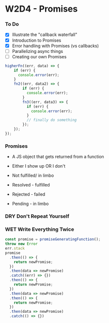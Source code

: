 # W2D4 - Promises

### To Do
- [x] Illustrate the "callback waterfall"
- [x] Introduction to Promises
- [x] Error handling with Promises (vs callbacks)
- [ ] Parallelizing async things
- [ ] Creating our own Promises

```js
higherFn((err, data) => {
    if (err) {
      console.error(err);
    }
    fn2((err, data2) => {
        if (err) {
          console.error(err);
        }
        fn3((err, data3) => {
          if (err) {
            console.error(err);
          }
          // finally do something
        });
    });
});
```

### Promises
- A JS object that gets returned from a function
- Either I show up OR I don't
- Not fulfilled/ in limbo

- Resolved - fulfilled
- Rejected - failed
- Pending - in limbo


### DRY Don't Repeat Yourself
### WET Write Everything Twice


```js
const promise = promiseGeneratingFunction();
throw new Error
err.stack
promise
  .then(() => {
    return newPromise;
  })
  .then(data => newPromise)
  .catch((err) => {})
  .then(() => {
    return newPromise;
  })
  .then(data => newPromise)
  .then(() => {
    return newPromise;
  })
  .then(data => newPromise)
  .catch(() => {})

```






#
